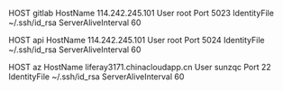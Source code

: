   HOST gitlab
      HostName 114.242.245.101
      User root
      Port 5023
      IdentityFile ~/.ssh/id_rsa
      ServerAliveInterval 60


  HOST api
      HostName 114.242.245.101
      User root
      Port 5024
      IdentityFile ~/.ssh/id_rsa
      ServerAliveInterval 60

  HOST az
      HostName liferay3171.chinacloudapp.cn
      User sunzqc
      Port 22
      IdentityFile ~/.ssh/id_rsa
      ServerAliveInterval 60

